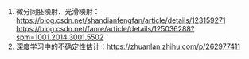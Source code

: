 1. 微分同胚映射、光滑映射：https://blog.csdn.net/shandianfengfan/article/details/123159271        https://blog.csdn.net/fanre/article/details/125036288?spm=1001.2014.3001.5502
2. 深度学习中的不确定性估计：https://zhuanlan.zhihu.com/p/262977411